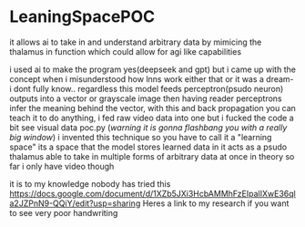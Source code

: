 # LeaningSpacePOC
it allows ai to take in and understand arbitrary data by mimicing the thalamus in function
which could allow for agi like capabilities


i used ai to make the program yes(deepseek and gpt)
but i came up with the concept when i misunderstood how lnns work either that or it was a dream- i dont fully know..
regardless this model feeds perceptron(psudo neuron) outputs into a vector or grayscale image then having reader perceptrons infer the meaning behind the vector, with this and back propagation you can teach it to do anything, i fed raw video data into one but i fucked the code a bit see visual data poc.py (*warning it is gonna flashbang you with a really big window*)
i invented this technique so you have to call it a "learning space"
its a space that the model stores learned data in
it acts as a psudo thalamus able to take in multiple forms of arbitrary data at once in theory so far i only have video though


it is to my knowledge nobody has tried this
https://docs.google.com/document/d/1XZb5JXi3HcbAMMhFzEIpalIXwE36qla2JZPnN9-QQiY/edit?usp=sharing
Heres a link to my research if you want to see very poor handwriting
